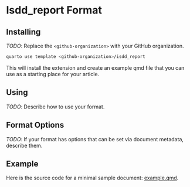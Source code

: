 # Isdd_report Format

## Installing

*TODO*: Replace the `<github-organization>` with your GitHub organization.

```bash
quarto use template <github-organization>/isdd_report
```

This will install the extension and create an example qmd file that you can use as a starting place for your article.

## Using

*TODO*: Describe how to use your format.

## Format Options

*TODO*: If your format has options that can be set via document metadata, describe them.

## Example

Here is the source code for a minimal sample document: [example.qmd](example.qmd).

